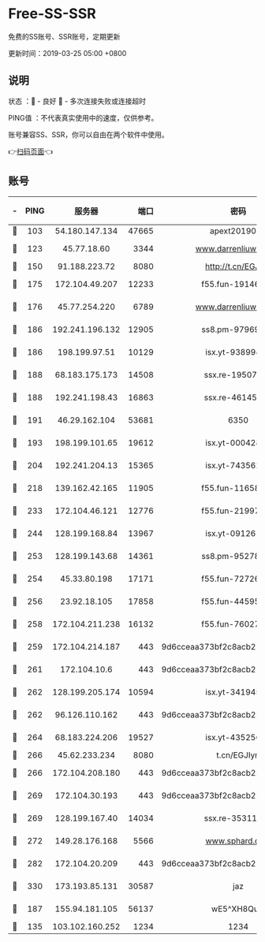 # Free-SS-SSR

免费的SS账号、SSR账号，定期更新

更新时间：2019-03-25 05:00 +0800

## 说明

状态     ：🙂 - 良好 🙁 - 多次连接失败或连接超时

PING值   ：不代表真实使用中的速度，仅供参考。

账号兼容SS、SSR，你可以自由在两个软件中使用。

👉[扫码页面](https://liesauer.github.io/Free-SS-SSR/)👈

## 账号

|-|PING|服务器|端口|密码|加密方式|区域|
|:----:|:----:|:-----:|-----:|:----:|:----:|:----:|
|🙂|103|54.180.147.134|47665|apext2019001|chacha20|KR|
|🙂|123|45.77.18.60|3344|www.darrenliuwei.com|aes-256-cfb|JP|
|🙂|150|91.188.223.72|8080|http://t.cn/EGJIyrl|rc4-md5|RU|
|🙂|175|172.104.49.207|12233|f55.fun-19146730|aes-256-cfb|SG|
|🙂|176|45.77.254.220|6789|www.darrenliuwei.com|aes-256-cfb|SG|
|🙂|186|192.241.196.132|12905|ss8.pm-97969807|aes-256-cfb|US|
|🙂|186|198.199.97.51|10129|isx.yt-93899437|aes-256-cfb|US|
|🙂|188|68.183.175.173|14508|ssx.re-19507482|aes-256-cfb|US|
|🙂|188|192.241.198.43|16863|ssx.re-46145720|aes-256-cfb|US|
|🙂|191|46.29.162.104|53681|6350|aes-128-ctr|RU|
|🙂|193|198.199.101.65|19612|isx.yt-00042869|aes-256-cfb|US|
|🙂|204|192.241.204.13|15365|isx.yt-74356229|aes-256-cfb|US|
|🙂|218|139.162.42.165|11905|f55.fun-11658175|aes-256-cfb|SG|
|🙂|233|172.104.46.121|12776|f55.fun-21997792|aes-256-cfb|SG|
|🙂|244|128.199.168.84|13967|isx.yt-09126188|aes-256-cfb|SG|
|🙂|253|128.199.143.68|14361|ss8.pm-95278074|aes-256-cfb|SG|
|🙂|254|45.33.80.198|17171|f55.fun-72726729|aes-256-cfb|US|
|🙂|256|23.92.18.105|17858|f55.fun-44595714|aes-256-cfb|US|
|🙂|258|172.104.211.238|16132|f55.fun-76027787|aes-256-cfb|US|
|🙂|259|172.104.214.187|443|9d6cceaa373bf2c8acb22e60b6a58be6|aes-256-cfb|US|
|🙂|261|172.104.10.6|443|9d6cceaa373bf2c8acb22e60b6a58be6|aes-256-cfb|US|
|🙂|262|128.199.205.174|10594|isx.yt-34194530|aes-256-cfb|SG|
|🙂|262|96.126.110.162|443|9d6cceaa373bf2c8acb22e60b6a58be6|aes-256-cfb|US|
|🙂|264|68.183.224.206|19527|isx.yt-43525673|aes-256-cfb|SG|
|🙂|266|45.62.233.234|8080|t.cn/EGJIyrl|rc4-md5|CA|
|🙂|266|172.104.208.180|443|9d6cceaa373bf2c8acb22e60b6a58be6|aes-256-cfb|US|
|🙂|269|172.104.30.193|443|9d6cceaa373bf2c8acb22e60b6a58be6|aes-256-cfb|US|
|🙂|269|128.199.167.40|14034|ssx.re-35311093|aes-256-cfb|SG|
|🙂|272|149.28.176.168|5566|www.sphard.com|aes-256-cfb|AU|
|🙂|282|172.104.20.209|443|9d6cceaa373bf2c8acb22e60b6a58be6|aes-256-cfb|US|
|🙂|330|173.193.85.131|30587|jaz|aes-256-cfb|US|
|🙂|187|155.94.181.105|56137|wE5^XH8Quw|aes-256-cfb|US|
|🙁|135|103.102.160.252|1234|1234|rc4-md5|JP|
